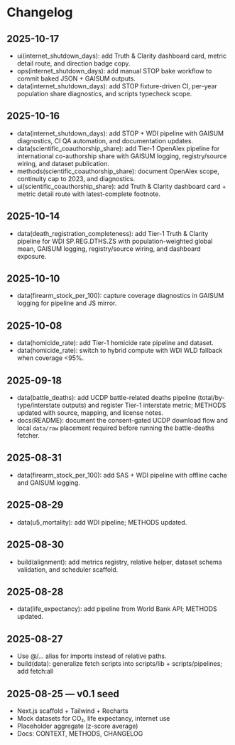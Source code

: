 # Changelog

## 2025-10-17
- ui(internet_shutdown_days): add Truth & Clarity dashboard card, metric detail route, and direction badge copy.
- ops(internet_shutdown_days): add manual STOP bake workflow to commit baked JSON + GAISUM outputs.
- data(internet_shutdown_days): add STOP fixture-driven CI, per-year population share diagnostics, and scripts typecheck scope.

## 2025-10-16
- data(internet_shutdown_days): add STOP + WDI pipeline with GAISUM diagnostics, CI QA automation, and documentation updates.
- data(scientific_coauthorship_share): add Tier-1 OpenAlex pipeline for international co-authorship share with GAISUM logging, registry/source wiring, and dataset publication.
- methods(scientific_coauthorship_share): document OpenAlex scope, continuity cap to 2023, and diagnostics.
- ui(scientific_coauthorship_share): add Truth & Clarity dashboard card + metric detail route with latest-complete footnote.

## 2025-10-14
- data(death_registration_completeness): add Tier-1 Truth & Clarity pipeline for WDI SP.REG.DTHS.ZS with population-weighted global mean, GAISUM logging, registry/source wiring, and dashboard exposure.

## 2025-10-10
- data(firearm_stock_per_100): capture coverage diagnostics in GAISUM logging for pipeline and JS mirror.

## 2025-10-08
- data(homicide_rate): add Tier-1 homicide rate pipeline and dataset.
- data(homicide_rate): switch to hybrid compute with WDI WLD fallback when coverage <95%.

## 2025-09-18
- data(battle_deaths): add UCDP battle-related deaths pipeline (total/by-type/interstate outputs) and register Tier-1 interstate metric; METHODS updated with source, mapping, and license notes.
- docs(README): document the consent-gated UCDP download flow and local `data/raw` placement required before running the battle-deaths fetcher.

## 2025-08-31
- data(firearm_stock_per_100): add SAS + WDI pipeline with offline cache and GAISUM logging.

## 2025-08-29
- data(u5_mortality): add WDI pipeline; METHODS updated.

## 2025-08-30
- build(alignment): add metrics registry, relative helper, dataset schema validation, and scheduler scaffold.

## 2025-08-28
- data(life_expectancy): add pipeline from World Bank API; METHODS updated.

## 2025-08-27
- Use @/... alias for imports instead of relative paths.
- build(data): generalize fetch scripts into scripts/lib + scripts/pipelines; add fetch:all

## 2025-08-25 — v0.1 seed
- Next.js scaffold + Tailwind + Recharts
- Mock datasets for CO₂, life expectancy, internet use
- Placeholder aggregate (z-score average)
- Docs: CONTEXT, METHODS, CHANGELOG
